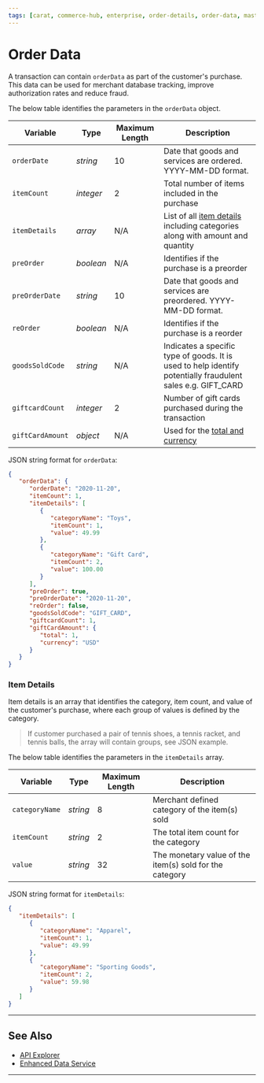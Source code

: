 ```yaml
---
tags: [carat, commerce-hub, enterprise, order-details, order-data, master-data, item-details]
---
```


# Order Data

A transaction can contain `orderData` as part of the customer's purchase. This data can be used for merchant database tracking, improve authorization rates and reduce fraud.

<!--
type: tab
title: orderData
-->

The below table identifies the parameters in the `orderData` object.

| Variable | Type | Maximum Length | Description |
| -------- | -- | ------------ | ------------------ |
| `orderDate` | *string* | 10 | Date that goods and services are ordered. YYYY-MM-DD format. |
| `itemCount` | *integer* | 2 | Total number of items included in the purchase |
| `itemDetails` | *array* | N/A | List of all [item details](#item-details) including categories along with amount and quantity |
| `preOrder` | *boolean* | N/A | Identifies if the purchase is a preorder |
| `preOrderDate` | *string* | 10 | Date that goods and services are preordered. YYYY-MM-DD format. |
| `reOrder` | *boolean* | N/A | Identifies if the purchase is a reorder |
| `goodsSoldCode` | *string* | N/A | Indicates a specific type of goods. It is used to help identify potentially fraudulent sales e.g. GIFT_CARD |
| `giftcardCount`  | *integer* | 2 | Number of gift cards purchased during the transaction |
| `giftCardAmount` | *object* | N/A | Used for the [total and currency](?path=docs/Resources/Master-Data/Amount-Components.md) |

<!--
type: tab
title: JSON Example 
-->

JSON string format for `orderData`:

```json
{
   "orderData": {
      "orderDate": "2020-11-20",
      "itemCount": 1,
      "itemDetails": [
         {
            "categoryName": "Toys",
            "itemCount": 1,
            "value": 49.99
         },
         {
            "categoryName": "Gift Card",
            "itemCount": 2,
            "value": 100.00
         }
      ],
      "preOrder": true,
      "preOrderDate": "2020-11-20",
      "reOrder": false,
      "goodsSoldCode": "GIFT_CARD",
      "giftcardCount": 1,
      "giftCardAmount": {
         "total": 1,
         "currency": "USD"
      }
   }
}
```


<!-- type: tab-end -->

### Item Details

Item details is an array that identifies the category, item count, and value of the customer's purchase, where each group of values is defined by the category.

<!-- theme: example -->
> If customer purchased a pair of tennis shoes, a tennis racket, and tennis balls, the array will contain groups, see JSON example.

<!--
type: tab
title: itemDetails
-->

The below table identifies the parameters in the `itemDetails` array.

| Variable | Type | Maximum Length | Description |
| -------- | -- | ------------ | ------------------ |
| `categoryName` | *string* | 8 | Merchant defined category of the item(s) sold |
| `itemCount` | *string* | 2 | The total item count for the category |
| `value` | *string* | 32 | The monetary value of the item(s) sold for the category |

<!--
type: tab
title: JSON Example 
-->

JSON string format for `itemDetails`:

```json
{
   "itemDetails": [
      {
         "categoryName": "Apparel",
         "itemCount": 1,
         "value": 49.99
      },
      {
         "categoryName": "Sporting Goods",
         "itemCount": 2,
         "value": 59.98
      }
   ]
}
```

<!-- type: tab-end -->

---

## See Also

- [API Explorer](../api/?type=post&path=/payments/v1/charges)
- [Enhanced Data Service](?path=docs/Resources/API-Documents/Payments_VAS/Enhanced-Data-Service.md)

---
